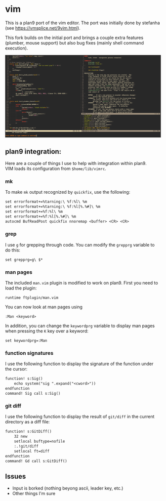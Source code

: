 # vim
This is a plan9 port of the vim editor.
The port was initially done by stefanha (see https://vmsplice.net/9vim.html).

This fork builds on the initial port and brings a couple extra features (plumber, mouse support) but also bug fixes (mainly shell command execution).

![vim](vim.png)

## plan9 integration:
Here are a couple of things I use to help with integration within plan9.  
VIM loads its configuration from `$home/lib/vimrc`.

### mk
To make `mk` output recognized by `quickfix`, use the following:
```
set errorformat+=%tarning:\ %f:%l\ %m
set errorformat+=%tarning:\ %f:%l[%.%#]\ %m
set errorformat+=%f:%l\ %m
set errorformat+=%f:%l[%.%#]\ %m
autocmd BufReadPost quickfix nnoremap <buffer> <CR> <CR>
```

### grep
I use `g` for grepping through code. You can modify the `grepprg` variable to do this:
```
set grepprg=g\ $*
```

### man pages
The included `man.vim` plugin is modified to work on plan9.
First you need to load the plugin:
```
runtime ftplugin/man.vim
```
You can now look at man pages using
```
:Man <keyword>
```
In addition, you can change the `keywordprg` variable to display man pages when pressing the `K` key over a keyword:
```
set keywordprg=:Man
```

### function signatures
I use the following function to display the signature of the function under the cursor:
```
function! s:Sig()
	echo system("sig ".expand("<cword>"))
endfunction
command! Sig call s:Sig()
```

### git diff
I use the following function to display the result of `git/diff` in the current directory as a diff file:
```
function! s:GitDiff()
	32 new
	setlocal buftype=nofile
	:.!git/diff
	setlocal ft=diff
endfunction
command! Gd call s:GitDiff()
```

## Issues
- Input is borked (nothing beyong ascii, leader key, etc.)
- Other things I'm sure

